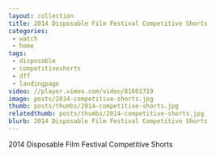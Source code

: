```yaml
---
layout: collection
title: 2014 Disposable Film Festival Competitive Shorts
categories:
 - watch
 - home
tags:
 - disposable
 - competitiveshorts
 - dff
 - landingpage
video: //player.vimeo.com/video/81601719
image: posts/2014-competitive-shorts.jpg
thumb: posts/thumbs/2014-competitive-shorts.jpg
relatedthumb: posts/thumbs/2014-competitive-shorts.jpg
blurb: 2014 Disposable Film Festival Competitive Shorts
---
```


2014 Disposable Film Festival Competitive Shorts
